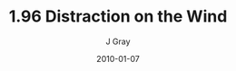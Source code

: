 ---
title: '1.96 Distraction on the Wind'
alt: 'Mysteries of the Arcana'
date: '2010-01-07'
author: 'J Gray'
artist: 'Keira'
chapter: '1 More Heavens and Earths'
filler: false
---